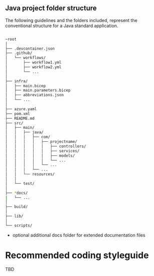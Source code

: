 ## Java project folder structure

The following guidelines and the folders included, represent the conventional structure for a Java standard application.

```bash

~root
│
├── .devcontainer.json
├── .github/
│   └── workflows/
│       ├── workflow1.yml
│       ├── workflow2.yml
│       └── ...                     
│
├── infra/
│   ├── main.bicep
│   ├── main.parameters.bicep
│   ├── abbreviations.json
│   └── ...
│
├── azure.yaml
├── pom.xml
├── README.md
├── src/                            
│   ├── main/                       
│   │   ├── java/                   
│   │   │   ├── com/                
│   │   │   │   ├── projectname/    
│   │   │   │   │   ├── controllers/ 
│   │   │   │   │   ├── services/    
│   │   │   │   │   ├── models/      
│   │   │   │   │   └── ...
│   │   │   │   └── ...
│   │   │   └── ...
│   │   └── resources/              
│   │
│   └── test/                       
│
├── *docs/
|   └── ...                          
│
├── build/                          
│
├── lib/                            
│
└── scripts/                        


```
* optional additional docs folder for extended documentation files

# Recommended coding styleguide

TBD